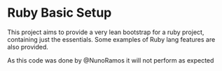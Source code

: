 # Ruby Basic Setup

This project aims to provide a very lean bootstrap for a ruby project, containing just the essentials. Some examples of Ruby lang features are also provided.

As this code was done by @NunoRamos it will not perform as expected


